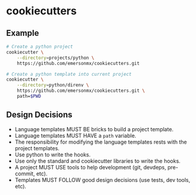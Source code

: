 # cookiecutters

## Example

```sh
# Create a python project
cookiecutter \
    --directory=projects/python \
    https://github.com/emersonmx/cookiecutters.git
```

```sh
# Create a python template into current project
cookiecutter \
    --directory=python/direnv \
    https://github.com/emersonmx/cookiecutters.git \
    path=$PWD
```

## Design Decisions

- Language templates MUST BE bricks to build a project template.
- Language templates MUST HAVE a `path` variable.
- The responsibility for modifying the language templates rests with the
  project templates.
- Use python to write the hooks.
- Use only the standard and cookiecutter libraries to write the hooks.
- A project MUST USE tools to help development (git, devdeps, pre-commit, etc).
- Templates MUST FOLLOW good design decisions (use tests, dev tools, etc).
